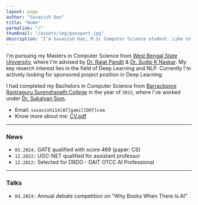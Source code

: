 ```yaml
---
layout: page
author: "Suvasish Das"
title: "Home"
permalink: "/"
thumbnail: "/assets/img/passport.jpg"
description: "I'm Suvasish Das, M.Sc Computer Science student. Like to design & building products that positively impact the lives of users."
---
```


I'm pursuing my Masters in Computer Science from [West Bengal State University](https://wbsu.ac.in/web/), where I'm advised by [Dr. Rajat Pandit](https://wbsu.ac.in/web/faculty/dr-rajat-pandit/) & [Dr. Sudip K Naskar](https://sites.google.com/site/sudipnaskar/). My key reserch interest lies in the field of Deep Learning and NLP. Currently I'm actively looking for sponsored project position in Deep Learning.

I had completed my Bachelors in Computer Science from [Barrackpore Rastraguru Surendranath College](https://www.brsnc.in/) in the year of `2022`, where I've worked under [Dr. Sukalyan Som](https://scholar.google.co.in/citations?user=vhkRGncAAAAJ&hl=en).

- Email: `suvasish114[AT]gamil[DOT]com`
- Know more about me: [CV.pdf](https://docs.google.com/document/d/1jrOZD1b6Ju-mpILi0dw31xGs7QT95xhcTuXJXpm8p3w/edit?usp=sharing)

----

### News

- `03.2024:` GATE qualified with score 469 (paper: CS)
- `12.2022:` UGC-NET qualified for assistant professor
- `12.2022:` Selected for DRDO - DAIT OTCC AI Professional

----

### Talks

- `04.2024:` Annual debate competition on "Why Books When There Is AI"